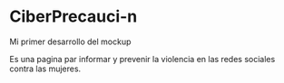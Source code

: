 # CiberPrecauci-n
Mi primer desarrollo del mockup

Es una pagina par  informar y prevenir la violencia en las redes sociales contra las  mujeres.
